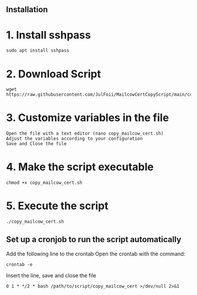 ## Installation

# 1. Install sshpass

    sudo apt install sshpass

# 2. Download Script

    wget https://raw.githubusercontent.com/JulFoii/MailcowCertCopyScript/main/copy_mailcow_cert.sh

# 3. Customize variables in the file

    Open the file with a text editor (nano copy_mailcow_cert.sh)
    Adjust the variables according to your configuration
    Save and Close the file

# 4. Make the script executable

    chmod +x copy_mailcow_cert.sh

# 5. Execute the script

    ./copy_mailcow_cert.sh

## Set up a cronjob to run the script automatically

Add the following line to the crontab
Open the crontab with the command:

    crontab -e

Insert the line, save and close the file

    0 1 * */2 * bash /path/to/script/copy_mailcow_cert >/dev/null 2>&1

